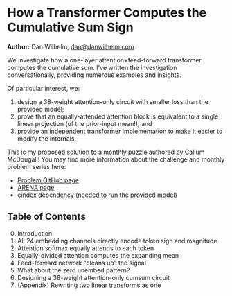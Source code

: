 # How a Transformer Computes the Cumulative Sum Sign
**Author:** Dan Wilhelm, dan@danwilhelm.com

We investigate how a one-layer attention+feed-forward transformer computes the cumulative sum. I've written the investigation conversationally, providing numerous examples and insights.

Of particular interest, we:
1. design a 38-weight attention-only circuit with smaller loss than the provided model;
2. prove that an equally-attended attention block is equivalent to a single linear projection (of the prior-input mean!); and
3. provide an independent transformer implementation to make it easier to modify the internals.


This is my proposed solution to a monthly puzzle authored by Callum McDougall! You may find more information about the challenge and monthly problem series here:
- [Problem GitHub page](https://github.com/callummcdougall/ARENA_2.0/tree/main/chapter1_transformers/exercises/monthly_algorithmic_problems/november23_cumsum)
- [ARENA page](https://arena-ch1-transformers.streamlit.app/Monthly_Algorithmic_Problems)
- [eindex dependency (needed to run the provided model)](https://github.com/callummcdougall/eindex/tree/main)


## Table of Contents
0. Introduction
1. All 24 embedding channels directly encode token sign and magnitude
2. Attention softmax equally attends to each token
3. Equally-divided attention computes the expanding mean
4. Feed-forward network "cleans up" the signal
5. What about the zero unembed pattern?
6. Designing a 38-weight attention-only cumsum circuit
7. (Appendix) Rewriting two linear transforms as one
